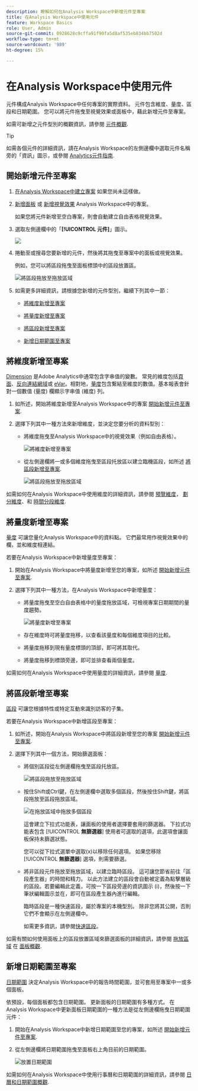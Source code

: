 ```yaml
---
description: 瞭解如何在Analysis Workspace中新增元件至專案
title: 在Analysis Workspace中使用元件
feature: Workspace Basics
role: User, Admin
source-git-commit: 0928628c9cffa91f90fa5d8af535eb834bb7502d
workflow-type: tm+mt
source-wordcount: '989'
ht-degree: 15%

---
```


# 在Analysis Workspace中使用元件

元件構成Analysis Workspace中任何專案的實際資料。 元件包含維度、量度、區段和日期範圍。 您可以將元件拖曳至視覺效果或面板中，藉此新增元件至專案。

如需可新增之元件型別的概觀資訊，請參閱 [元件概觀](/help/analyze/analysis-workspace/components/analysis-workspace-components.md).

>[!TIP]
>
>如需各個元件的詳細資訊，請在Analysis Workspace的左側邊欄中選取元件名稱旁的「資訊」圖示，或參閱 [Analytics元件指南](/help/components/home.md).

## 開始新增元件至專案

1. [在Analysis Workspace中建立專案](/help/analyze/analysis-workspace/build-workspace-project/create-projects.md) 如果您尚未這樣做。

1. [新增面板](/help/analyze/analysis-workspace/c-panels/panels.md) 或 [新增視覺效果](/help/analyze/analysis-workspace/visualizations/freeform-analysis-visualizations.md#add-visualizations-to-a-panel) Analysis Workspace中的專案。

   如果您將元件新增至空白專案，則會自動建立自由表格視覺效果。

1. 選取左側邊欄中的「**[!UICONTROL 元件]**」圖示。

   ![](assets/build-components.png)

1. 捲動至或搜尋您要新增的元件，然後將其拖曳至專案中的面板或視覺效果。

   例如，您可以將區段拖曳至面板標頭中的區段放置區。

   ![將區段拖放至拖放區域](assets/segment-dropzone.png)

1. 如需更多詳細資訊，請根據您新增的元件型別，繼續下列其中一節：

   * [將維度新增至專案](#add-dimensions-to-a-project)

   * [將量度新增至專案](#add-metrics-to-a-project)

   * [將區段新增至專案](#add-segments-to-a-project)

   * [新增日期範圍至專案](#add-date-ranges-to-a-project)

## 將維度新增至專案

[Dimension](/help/components/dimensions/overview.md) 是Adobe Analytics中通常包含字串值的變數。 常見的維度包括[頁面](/help/components/dimensions/page.md)、[反向連結網域](/help/components/dimensions/referring-domain.md)或 [eVar](/help/components/dimensions/evar.md)。相對地，[量度](/help/components/metrics/overview.md)包含繫結至維度的數值。基本報表會針對一個數值 (量度) 欄顯示字串值 (維度) 列。

1. 如所述，開始將維度新增至Analysis Workspace中的專案 [開始新增元件至專案](#begin-adding-components-to-a-project).

1. 選擇下列其中一種方法來新增維度，並決定您要分析的資料型別：

   * 將維度拖曳至Analysis Workspace中的視覺效果（例如自由表格）。

     ![將維度新增至專案](assets/add-dimensions.png)

   * 從左側邊欄將一或多個維度拖曳至區段托放區以建立臨機區段，如所述 [將區段新增至專案](#add-segments-to-a-project).

     ![將區段拖放至拖放區域](assets/segment-dropzone.png)

如需如何在Analysis Workspace中使用維度的詳細資訊，請參閱 [預覽維度](/help/analyze/analysis-workspace/components/dimensions/view-dimensions.md)， [劃分維度](/help/analyze/analysis-workspace/components/dimensions/t-breakdown-fa.md)、和 [時間分段維度](/help/analyze/analysis-workspace/components/dimensions/time-parting-dimensions.md).

## 將量度新增至專案

[量度](/help/analyze/analysis-workspace/components/apply-create-metrics.md) 可讓您量化Analysis Workspace中的資料點。 它們最常用作視覺效果中的欄，並和維度相連結。

若要在Analysis Workspace中新增量度至專案：

1. 開始在Analysis Workspace中將量度新增至您的專案，如所述 [開始新增元件至專案](#begin-adding-components-to-a-project).

1. 選擇下列其中一種方法，在Analysis Workspace中新增量度：

   * 將量度拖曳至空白自由表格中的量度拖放區域，可檢視專案日期期間的量度趨勢。

     ![將量度新增至專案](assets/add-metrics.png)

   * 存在維度時可將量度拖移，以查看該量度和每個維度項目的比較。

   * 將量度拖移到現有量度標頭的頂部，即可將其取代。

   * 將量度拖移到標頭旁邊，即可並排查看兩個量度。

如需如何在Analysis Workspace中使用量度的詳細資訊，請參閱 [量度](/help/analyze/analysis-workspace/components/apply-create-metrics.md).

## 將區段新增至專案

[區段](/help/components/segmentation/seg-overview.md) 可讓您根據特性或特定互動來識別訪客的子集。

若要在Analysis Workspace中新增區段至專案：

1. 如所述，開始在Analysis Workspace中將區段新增至您的專案 [開始新增元件至專案](#begin-adding-components-to-a-project).

1. 選擇下列其中一個方法，開始篩選面板：

   * 將個別區段從左側邊欄拖曳至區段托放區。

     ![將區段拖放至拖放區域](assets/segment-dropzone.png)

   * 按住Shift或Ctrl鍵，在左側邊欄中選取多個區段，然後按住Shift鍵，將區段拖放至區段拖放區域。

     ![在拖放區域中拖放多個區段](assets/segment-dropzoone-multiple.png)

     這會建立下拉式功能表，讓面板的使用者選擇要套用的篩選器。 下拉式功能表包含 [!UICONTROL **無篩選器**] 使用者可選取的選項，此選項會讓面板保持未篩選狀態。

     您可以從下拉式選單中選取(x)以移除任何選項。 如果您移除 [!UICONTROL **無篩選器**] 選項，則需要篩選。

   * 將非區段元件拖放至拖放區域，以建立臨時區段。 這可讓您節省前往「區段產生器」的時間和精力。 以此方法建立的區段會自動被定義為點擊層級的區段。若要編輯此定義，可按一下區段旁邊的資訊圖示 (i)，然後按一下筆狀編輯圖示並在，即可在區段產生器內進行編輯。

     臨時區段是一種快速區段，屬於專案的本機型別。 除非您將其公開，否則它們不會顯示在左側邊欄中。

     如需更多資訊，請參閱[快速區段](/help/analyze/analysis-workspace/components/segments/quick-segments.md)。

如需有關如何使用面板上的區段放置區域來篩選面板的詳細資訊，請參閱 [拖放區域](/help/analyze/analysis-workspace/c-panels/panels.md#drop-zone) 在 [面板概觀](/help/analyze/analysis-workspace/c-panels/panels.md).

## 新增日期範圍至專案

[日期範圍](/help/analyze/analysis-workspace/components/calendar-date-ranges/custom-date-ranges.md) 決定Analysis Workspace中的報告時間範圍，並可套用至專案中一或多個面板。

依預設，每個面板都包含日期範圍。 更新面板的日期範圍有多種方式。 在Analysis Workspace中更新面板日期範圍的一種方法是從左側邊欄拖曳日期範圍元件：

1. 開始在Analysis Workspace中新增日期範圍至您的專案，如所述 [開始新增元件至專案](#begin-adding-components-to-a-project).

1. 從左側邊欄將日期範圍拖曳至面板右上角目前的日期範圍。

   ![放置日期範圍](assets/daterange-drop.png)

如需如何在Analysis Workspace中使用行事曆和日期範圍的詳細資訊，請參閱 [日曆和日期範圍概觀](/help/analyze/analysis-workspace/components/calendar-date-ranges/calendar.md).
